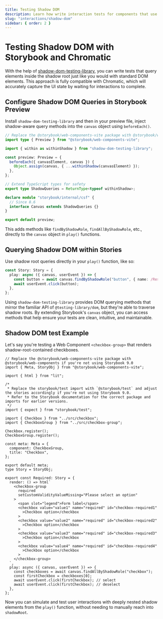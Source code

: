 ```yaml
---
title: Testing Shadow DOM
description: Learn how write interaction tests for components that use Shadow DOM
slug: "interactions/shadow-dom"
sidebar: { order: 2 }
---
```


# Testing Shadow DOM with Storybook and Chromatic

With the help of [shadow-dom-testing-library](https://github.com/konnorrogers/shadow-dom-testing-library), you can write tests that query elements inside the shadow root just like you would with standard DOM elements. This approach is fully compatible with Chromatic, which will accurately capture the UI state by waiting for interactions to complete.

## Configure Shadow DOM Queries in Storybook Preview

Install `shadow-dom-testing-library` and then in your preview file, inject shadow-aware query methods into the `canvas` object using `beforeEach()`.

```ts title=".storybook/preview.ts"
// Replace the @storybook/web-components-vite package with @storybook/web-components if you're not using Storybook 9.0
import type { Preview } from "@storybook/web-components-vite";

import { within as withinShadow } from "shadow-dom-testing-library";

const preview: Preview = {
  beforeEach({ canvasElement, canvas }) {
    Object.assign(canvas, { ...withinShadow(canvasElement) });
  },
};

// Extend TypeScript types for safety
export type ShadowQueries = ReturnType<typeof withinShadow>;

declare module "storybook/internal/csf" {
  // Since 8.6
  interface Canvas extends ShadowQueries {}
}

export default preview;
```

This adds methods like `findByShadowRole`, `findAllByShadowRole`, etc., directly to the `canvas` object in `play()` functions.

## Querying Shadow DOM within Stories

Use shadow root queries directly in your `play()` function, like so:

```ts title="Button.stories.ts"
const Story: Story = {
  play: async ({ canvas, userEvent }) => {
    const button = await canvas.findByShadowRole("button", { name: /Reset/i });
    await userEvent.click(button);
  },
};
```

Using `shadow-dom-testing-library` provides DOM querying methods that mirror the familiar API of `@testing-library/dom`, but they're able to traverse shadow roots. By extending Storybook's `canvas` object, you can access methods that help ensure your tests are clean, intuitive, and maintainable.

## Shadow DOM test Example

Let's say you're testing a Web Component `<checkbox-group>` that renders shadow-root-contained checkboxes.

```tsx title="CheckboxGroup.stories.ts"
// Replace the @storybook/web-components-vite package with @storybook/web-components if you're not using Storybook 9.0
import { Meta, StoryObj } from "@storybook/web-components-vite";

import { html } from "lit";

/*
 * Replace the storybook/test import with `@storybook/test` and adjust the stories accordingly if you're not using Storybook 9.0.
 * Refer to the Storybook documentation for the correct package and imports for earlier versions.
 */
import { expect } from "storybook/test";

import { Checkbox } from "../src/checkbox";
import { CheckboxGroup } from "../src/checkbox-group";

Checkbox.register();
CheckboxGroup.register();

const meta: Meta = {
  component: CheckboxGroup,
  title: "Checkbox",
};

export default meta;
type Story = StoryObj;

export const Required: Story = {
  render: () => html`
    <checkbox-group
      required
      setCustomValidityValueMissing="Please select an option"
    >
      <span slot="legend">Form label</span>
      <checkbox value="value1" name="required" id="checkbox-required1"
        >Checkbox option</checkbox
      >
      <checkbox value="value2" name="required" id="checkbox-required2"
        >Checkbox option</checkbox
      >
      <checkbox value="value3" name="required" id="checkbox-required3"
        >Checkbox option</checkbox
      >
      <checkbox value="value4" name="required" id="checkbox-required4"
        >Checkbox option</checkbox
      >
    </checkbox-group>
  `,
  play: async ({ canvas, userEvent }) => {
    const checkboxes = await canvas.findAllByShadowRole("checkbox");
    const firstCheckbox = checkboxes[0];
    await userEvent.click(firstCheckbox); // select
    await userEvent.click(firstCheckbox); // deselect
  },
};
```

Now you can simulate and test user interactions with deeply nested shadow elements from the `play()` function, without needing to manually reach into `shadowRoot`.
